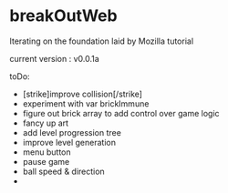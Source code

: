 # breakOutWeb
Iterating on the foundation laid by Mozilla tutorial

current version : v0.0.1a

toDo:
- [strike]improve collision[/strike]
- experiment with var brickImmune
- figure out brick array to add control over game logic
- fancy up art
- add level progression tree
- improve level generation
- menu button
- pause game
- ball speed & direction
-

